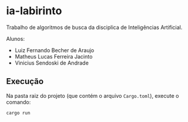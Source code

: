 # ia-labirinto

Trabalho de algoritmos de busca da disciplica de Inteligências Artificial.

Alunos:
* Luiz Fernando Becher de Araujo
* Matheus Lucas Ferreira Jacinto
* Vinicius Sendoski de Andrade

## Execução

Na pasta raiz do projeto (que contém o arquivo `Cargo.toml`), execute o comando:

```
cargo run
```
